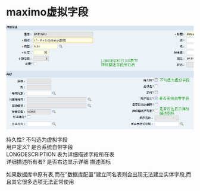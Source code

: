 # maximo虚拟字段  

    

![image](https://raw.githubusercontent.com/shoukaiseki/blogdoc/master/maximo/maximo%E8%99%9A%E6%8B%9F%E5%AD%97%E6%AE%B5/img/001.png)









持久性?      不勾选为虚拟字段
<br>
用户定义?     是否系统自带字段
<br>
LONGDESCRIPTION   表为详细描述字段所在表
<br>
详细描述所有者?    是否右边显示详细 描述图标


如果数据库中原有表,而在"数据库配置"建立同名表则会出现无法建立实体字段,而且其它很多选项无法正常使用
